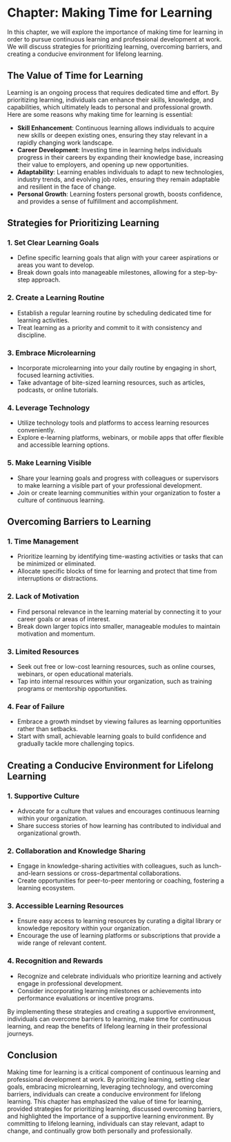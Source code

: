 Chapter: Making Time for Learning
=================================

In this chapter, we will explore the importance of making time for learning in order to pursue continuous learning and professional development at work. We will discuss strategies for prioritizing learning, overcoming barriers, and creating a conducive environment for lifelong learning.

The Value of Time for Learning
------------------------------

Learning is an ongoing process that requires dedicated time and effort. By prioritizing learning, individuals can enhance their skills, knowledge, and capabilities, which ultimately leads to personal and professional growth. Here are some reasons why making time for learning is essential:

* **Skill Enhancement**: Continuous learning allows individuals to acquire new skills or deepen existing ones, ensuring they stay relevant in a rapidly changing work landscape.
* **Career Development**: Investing time in learning helps individuals progress in their careers by expanding their knowledge base, increasing their value to employers, and opening up new opportunities.
* **Adaptability**: Learning enables individuals to adapt to new technologies, industry trends, and evolving job roles, ensuring they remain adaptable and resilient in the face of change.
* **Personal Growth**: Learning fosters personal growth, boosts confidence, and provides a sense of fulfillment and accomplishment.

Strategies for Prioritizing Learning
------------------------------------

### 1. Set Clear Learning Goals

* Define specific learning goals that align with your career aspirations or areas you want to develop.
* Break down goals into manageable milestones, allowing for a step-by-step approach.

### 2. Create a Learning Routine

* Establish a regular learning routine by scheduling dedicated time for learning activities.
* Treat learning as a priority and commit to it with consistency and discipline.

### 3. Embrace Microlearning

* Incorporate microlearning into your daily routine by engaging in short, focused learning activities.
* Take advantage of bite-sized learning resources, such as articles, podcasts, or online tutorials.

### 4. Leverage Technology

* Utilize technology tools and platforms to access learning resources conveniently.
* Explore e-learning platforms, webinars, or mobile apps that offer flexible and accessible learning options.

### 5. Make Learning Visible

* Share your learning goals and progress with colleagues or supervisors to make learning a visible part of your professional development.
* Join or create learning communities within your organization to foster a culture of continuous learning.

Overcoming Barriers to Learning
-------------------------------

### 1. Time Management

* Prioritize learning by identifying time-wasting activities or tasks that can be minimized or eliminated.
* Allocate specific blocks of time for learning and protect that time from interruptions or distractions.

### 2. Lack of Motivation

* Find personal relevance in the learning material by connecting it to your career goals or areas of interest.
* Break down larger topics into smaller, manageable modules to maintain motivation and momentum.

### 3. Limited Resources

* Seek out free or low-cost learning resources, such as online courses, webinars, or open educational materials.
* Tap into internal resources within your organization, such as training programs or mentorship opportunities.

### 4. Fear of Failure

* Embrace a growth mindset by viewing failures as learning opportunities rather than setbacks.
* Start with small, achievable learning goals to build confidence and gradually tackle more challenging topics.

Creating a Conducive Environment for Lifelong Learning
------------------------------------------------------

### 1. Supportive Culture

* Advocate for a culture that values and encourages continuous learning within your organization.
* Share success stories of how learning has contributed to individual and organizational growth.

### 2. Collaboration and Knowledge Sharing

* Engage in knowledge-sharing activities with colleagues, such as lunch-and-learn sessions or cross-departmental collaborations.
* Create opportunities for peer-to-peer mentoring or coaching, fostering a learning ecosystem.

### 3. Accessible Learning Resources

* Ensure easy access to learning resources by curating a digital library or knowledge repository within your organization.
* Encourage the use of learning platforms or subscriptions that provide a wide range of relevant content.

### 4. Recognition and Rewards

* Recognize and celebrate individuals who prioritize learning and actively engage in professional development.
* Consider incorporating learning milestones or achievements into performance evaluations or incentive programs.

By implementing these strategies and creating a supportive environment, individuals can overcome barriers to learning, make time for continuous learning, and reap the benefits of lifelong learning in their professional journeys.

Conclusion
----------

Making time for learning is a critical component of continuous learning and professional development at work. By prioritizing learning, setting clear goals, embracing microlearning, leveraging technology, and overcoming barriers, individuals can create a conducive environment for lifelong learning. This chapter has emphasized the value of time for learning, provided strategies for prioritizing learning, discussed overcoming barriers, and highlighted the importance of a supportive learning environment. By committing to lifelong learning, individuals can stay relevant, adapt to change, and continually grow both personally and professionally.

